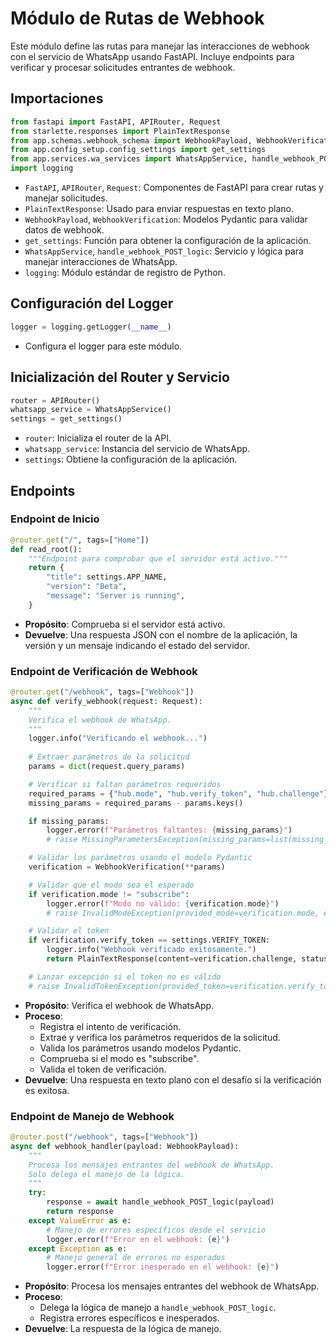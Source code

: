 # Módulo de Rutas de Webhook

Este módulo define las rutas para manejar las interacciones de webhook con el servicio de WhatsApp usando FastAPI. Incluye endpoints para verificar y procesar solicitudes entrantes de webhook.

## Importaciones

```python
from fastapi import FastAPI, APIRouter, Request
from starlette.responses import PlainTextResponse
from app.schemas.webhook_schema import WebhookPayload, WebhookVerification
from app.config_setup.config_settings import get_settings
from app.services.wa_services import WhatsAppService, handle_webhook_POST_logic
import logging
```

- `FastAPI`, `APIRouter`, `Request`: Componentes de FastAPI para crear rutas y manejar solicitudes.
- `PlainTextResponse`: Usado para enviar respuestas en texto plano.
- `WebhookPayload`, `WebhookVerification`: Modelos Pydantic para validar datos de webhook.
- `get_settings`: Función para obtener la configuración de la aplicación.
- `WhatsAppService`, `handle_webhook_POST_logic`: Servicio y lógica para manejar interacciones de WhatsApp.
- `logging`: Módulo estándar de registro de Python.

## Configuración del Logger

```python
logger = logging.getLogger(__name__)
```

- Configura el logger para este módulo.

## Inicialización del Router y Servicio

```python
router = APIRouter()
whatsapp_service = WhatsAppService()
settings = get_settings()
```

- `router`: Inicializa el router de la API.
- `whatsapp_service`: Instancia del servicio de WhatsApp.
- `settings`: Obtiene la configuración de la aplicación.

## Endpoints

### Endpoint de Inicio

```python
@router.get("/", tags=["Home"])
def read_root():
    """Endpoint para comprobar que el servidor está activo."""
    return {
        "title": settings.APP_NAME,
        "version": "Beta",
        "message": "Server is running",
    }
```

- **Propósito**: Comprueba si el servidor está activo.
- **Devuelve**: Una respuesta JSON con el nombre de la aplicación, la versión y un mensaje indicando el estado del servidor.

### Endpoint de Verificación de Webhook

```python
@router.get("/webhook", tags=["Webhook"])
async def verify_webhook(request: Request):
    """
    Verifica el webhook de WhatsApp.
    """
    logger.info("Verificando el webhook...")
    
    # Extraer parámetros de la solicitud
    params = dict(request.query_params)

    # Verificar si faltan parámetros requeridos
    required_params = {"hub.mode", "hub.verify_token", "hub.challenge"}
    missing_params = required_params - params.keys()

    if missing_params:
        logger.error(f"Parámetros faltantes: {missing_params}")
        # raise MissingParametersException(missing_params=list(missing_params))

    # Validar los parámetros usando el modelo Pydantic
    verification = WebhookVerification(**params)

    # Validar que el modo sea el esperado
    if verification.mode != "subscribe":
        logger.error(f"Modo no válido: {verification.mode}")
        # raise InvalidModeException(provided_mode=verification.mode, expected_mode="subscribe")

    # Validar el token
    if verification.verify_token == settings.VERIFY_TOKEN:
        logger.info("Webhook verificado exitosamente.")
        return PlainTextResponse(content=verification.challenge, status_code=200)

    # Lanzar excepción si el token no es válido
    # raise InvalidTokenException(provided_token=verification.verify_token, expected_token=settings.VERIFY_TOKEN)
```

- **Propósito**: Verifica el webhook de WhatsApp.
- **Proceso**:
  - Registra el intento de verificación.
  - Extrae y verifica los parámetros requeridos de la solicitud.
  - Valida los parámetros usando modelos Pydantic.
  - Comprueba si el modo es "subscribe".
  - Valida el token de verificación.
- **Devuelve**: Una respuesta en texto plano con el desafío si la verificación es exitosa.

### Endpoint de Manejo de Webhook

```python
@router.post("/webhook", tags=["Webhook"])
async def webhook_handler(payload: WebhookPayload):
    """
    Procesa los mensajes entrantes del webhook de WhatsApp.
    Solo delega el manejo de la lógica.
    """
    try:
        response = await handle_webhook_POST_logic(payload)
        return response
    except ValueError as e:
        # Manejo de errores específicos desde el servicio
        logger.error(f"Error en el webhook: {e}")
    except Exception as e:
        # Manejo general de errores no esperados
        logger.error(f"Error inesperado en el webhook: {e}")
```

- **Propósito**: Procesa los mensajes entrantes del webhook de WhatsApp.
- **Proceso**:
  - Delega la lógica de manejo a `handle_webhook_POST_logic`.
  - Registra errores específicos e inesperados.
- **Devuelve**: La respuesta de la lógica de manejo.
